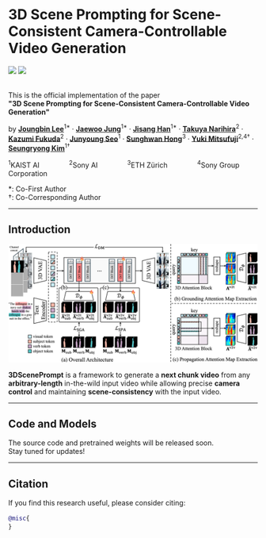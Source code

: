 # 3D Scene Prompting for Scene-Consistent Camera-Controllable Video Generation
<a href=""><img src="https://img.shields.io/badge/arXiv-2510.07310-%23B31B1B"></a>
<a href="https://cvlab-kaist.github.io/3DScenePrompt"><img src="https://img.shields.io/badge/Project%20Page-online-brightgreen"></a>  
<br>

This is the official implementation of the paper  
**"3D Scene Prompting for Scene-Consistent Camera-Controllable Video Generation"**

by [**Joungbin Lee**](https://scholar.google.com/citations?user=0H3dcPoAAAAJ&hl=en)<sup>1\*</sup> · 
[**Jaewoo Jung**](https://crepejung00.github.io/)<sup>1\*</sup> · 
[**Jisang Han**](https://onground-korea.github.io/)<sup>1\*</sup> · 
[**Takuya Narihira**](https://scholar.google.com/citations?user=D3h3NxwAAAAJ&hl=en)<sup>2</sup> · 
[**Kazumi Fukuda**](https://ai.sony/people/Kazumi-Fukuda/)<sup>2</sup> · 
[**Junyoung Seo**](https://j0seo.github.io/)<sup>1</sup> · 
[**Sunghwan Hong**](https://sunghwanhong.github.io/)<sup>3</sup> · 
[**Yuki Mitsufuji**](https://www.yukimitsufuji.com/)<sup>2,4&dagger;</sup> · 
[**Seungryong Kim**](https://cvlab.kaist.ac.kr/members/faculty)<sup>1&dagger;</sup>  

<sup>1</sup>KAIST AI&emsp;&emsp;&emsp;&emsp;
<sup>2</sup>Sony AI&emsp;&emsp;&emsp;&emsp;
<sup>3</sup>ETH Zürich&emsp;&emsp;&emsp;&emsp;
<sup>4</sup>Sony Group Corporation 

*: Co-First Author <br>
&dagger;: Co-Corresponding Author

---

## Introduction
![](images/fig_framework.png)  

**3DScenePrompt** is a framework to generate a **next chunk video** from any **arbitrary-length** in-the-wild input video while allowing precise **camera control** and maintaining **scene-consistency** with the input video.

---

## Code and Models
The source code and pretrained weights will be released soon.  
Stay tuned for updates!

---

## Citation
If you find this research useful, please consider citing:
```bibtex
@misc{
}
